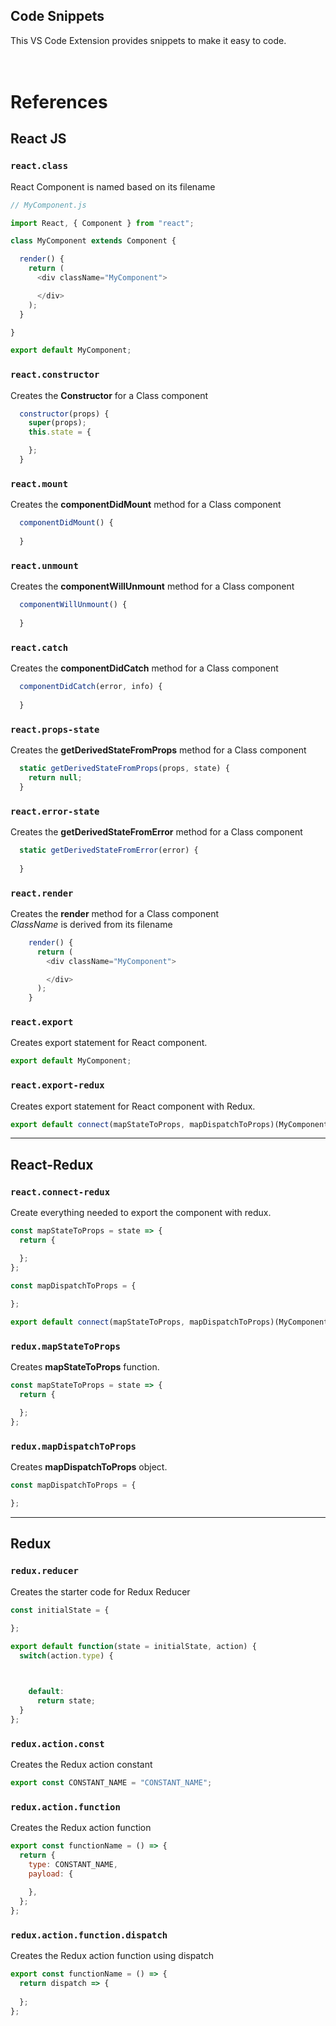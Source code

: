 ## __Code Snippets__
This VS Code Extension provides snippets to make it easy to code.
<br/><br/><br/>


# References

## React JS
### `react.class`
React Component is named based on its filename
```js
// MyComponent.js

import React, { Component } from "react";

class MyComponent extends Component {

  render() {
    return (
      <div className="MyComponent">

      </div>
    );
  }

}

export default MyComponent;
```



### `react.constructor`
Creates the __Constructor__ for a Class component
```js
  constructor(props) {
    super(props);
    this.state = {

    };
  }
```



### `react.mount`
Creates the __componentDidMount__ method for a Class component
```js
  componentDidMount() {
    
  }
```



### `react.unmount`
Creates the __componentWillUnmount__ method for a Class component
```js
  componentWillUnmount() {
    
  }
```



### `react.catch`
Creates the __componentDidCatch__ method for a Class component
```js
  componentDidCatch(error, info) {
    
  }
```



### `react.props-state`
Creates the __getDerivedStateFromProps__ method for a Class component
```js
  static getDerivedStateFromProps(props, state) {
    return null;
  }
```



### `react.error-state`
Creates the __getDerivedStateFromError__ method for a Class component
```js
  static getDerivedStateFromError(error) {
    
  }
```



### `react.render`
Creates the __render__ method for a Class component\
_ClassName_ is derived from its filename
```js
    render() {
      return (
        <div className="MyComponent">

        </div>
      );
    }
```



### `react.export`
Creates export statement for React component.
```js
export default MyComponent;
```



### `react.export-redux`
Creates export statement for React component with Redux.
```js
export default connect(mapStateToProps, mapDispatchToProps)(MyComponent);
```



---


## React-Redux
### `react.connect-redux`
Create everything needed to export the component with redux.
```js
const mapStateToProps = state => {
  return {

  };
};

const mapDispatchToProps = {
  
};

export default connect(mapStateToProps, mapDispatchToProps)(MyComponent);
```



### `redux.mapStateToProps`
Creates __mapStateToProps__ function.
```js
const mapStateToProps = state => {
  return {

  };
};
```



### `redux.mapDispatchToProps`
Creates __mapDispatchToProps__ object.
```js
const mapDispatchToProps = {

};
```



---


## Redux
### `redux.reducer`
Creates the starter code for Redux Reducer
```js
const initialState = {
  
};

export default function(state = initialState, action) {
  switch(action.type) {



    default:
      return state;
  }
};
```



### `redux.action.const`
Creates the Redux action constant
```js
export const CONSTANT_NAME = "CONSTANT_NAME";
```



### `redux.action.function`
Creates the Redux action function
```js
export const functionName = () => {
  return {
    type: CONSTANT_NAME,
    payload: {
      
    },
  };
};
```



### `redux.action.function.dispatch`
Creates the Redux action function using dispatch
```js
export const functionName = () => {
  return dispatch => {
    
  };
};
```